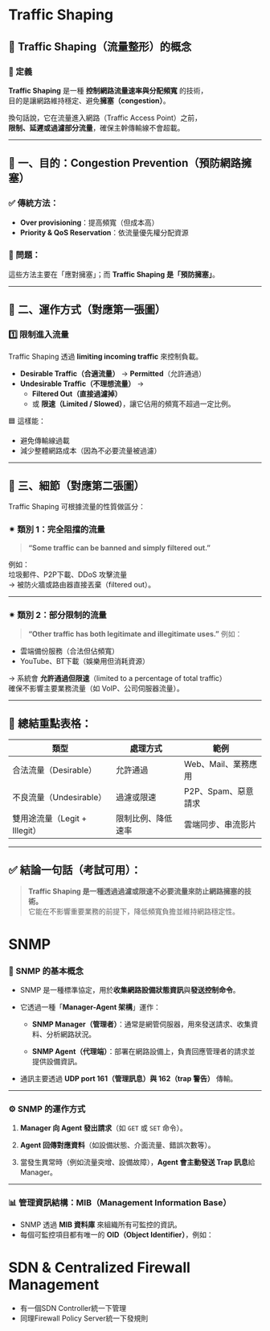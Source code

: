 # Traffic Shaping
## 🚦 Traffic Shaping（流量整形）的概念

### 📘 定義

**Traffic Shaping** 是一種 **控制網路流量速率與分配頻寬** 的技術，  
目的是讓網路維持穩定、避免**擁塞（congestion）**。

換句話說，它在流量進入網路（Traffic Access Point）之前，  
**限制、延遲或過濾部分流量**，確保主幹傳輸線不會超載。

---
## 🧩 一、目的：Congestion Prevention（預防網路擁塞）

### ✅ 傳統方法：
- **Over provisioning**：提高頻寬（但成本高）
- **Priority & QoS Reservation**：依流量優先權分配資源
### 🚫 問題：
這些方法主要在「應對擁塞」；而 **Traffic Shaping 是「預防擁塞」**。

---
## 🧩 二、運作方式（對應第一張圖）

### 1️⃣ 限制進入流量

Traffic Shaping 透過 **limiting incoming traffic** 來控制負載。
- **Desirable Traffic（合適流量）** → **Permitted**（允許通過）
- **Undesirable Traffic（不理想流量）** →
    - **Filtered Out（直接過濾掉）**
    - 或 **限速（Limited / Slowed）**，讓它佔用的頻寬不超過一定比例。

🟦 這樣能：
- 避免傳輸線過載
- 減少整體網路成本（因為不必要流量被過濾）
---

## 🧩 三、細節（對應第二張圖）

Traffic Shaping 可根據流量的性質做區分：
### ✴ 類別 1：完全阻擋的流量

> **“Some traffic can be banned and simply filtered out.”**

例如：  
垃圾郵件、P2P下載、DDoS 攻擊流量  
→ 被防火牆或路由器直接丟棄（filtered out）。

---
### ✴ 類別 2：部分限制的流量

> **“Other traffic has both legitimate and illegitimate uses.”**
例如：

- 雲端備份服務（合法但佔頻寬）
- YouTube、BT下載（娛樂用但消耗資源）

→ 系統會 **允許通過但限速**（limited to a percentage of total traffic）  
確保不影響主要業務流量（如 VoIP、公司伺服器流量）。

---

## 🧠 總結重點表格：

|類型|處理方式|範例|
|---|---|---|
|合法流量（Desirable）|允許通過|Web、Mail、業務應用|
|不良流量（Undesirable）|過濾或限速|P2P、Spam、惡意請求|
|雙用途流量（Legit + Illegit）|限制比例、降低速率|雲端同步、串流影片|

---

## ✅ 結論一句話（考試可用）：

> **Traffic Shaping 是一種透過過濾或限速不必要流量來防止網路擁塞的技術。**  
> 它能在不影響重要業務的前提下，降低頻寬負擔並維持網路穩定性。


# SNMP

### 🧩 SNMP 的基本概念

- SNMP 是一種標準協定，用於**收集網路設備狀態資訊**與**發送控制命令**。
    
- 它透過一種「**Manager-Agent 架構**」運作：
    
    - **SNMP Manager（管理者）**：通常是網管伺服器，用來發送請求、收集資料、分析網路狀況。
        
    - **SNMP Agent（代理端）**：部署在網路設備上，負責回應管理者的請求並提供設備資訊。
        
- 通訊主要透過 **UDP port 161（管理訊息）與 162（trap 警告）** 傳輸。
    

---

### ⚙️ SNMP 的運作方式

1. **Manager 向 Agent 發出請求**（如 `GET` 或 `SET` 命令）。
    
2. **Agent 回傳對應資料**（如設備狀態、介面流量、錯誤次數等）。
    
3. 當發生異常時（例如流量突增、設備故障），**Agent 會主動發送 Trap 訊息**給 Manager。
    

---

### 📊 管理資訊結構：MIB（Management Information Base）

- SNMP 透過 **MIB 資料庫** 來組織所有可監控的資訊。
- 每個可監控項目都有唯一的 **OID（Object Identifier）**，例如：

# SDN & Centralized Firewall Management
+ 有一個SDN Controller統一下管理
+ 同理Firewall Policy Server統一下發規則
